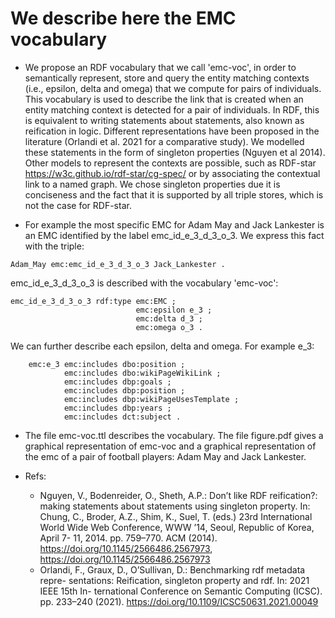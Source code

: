 # We describe here the EMC vocabulary

- We propose an RDF vocabulary that we call 'emc-voc', in order to semantically represent, store and query the entity matching contexts (i.e.,  epsilon, delta and omega) that we compute for pairs of individuals. 
This vocabulary is used to describe the link that is created when an entity matching context is detected for a pair of individuals. 
In RDF, this is equivalent to writing statements about statements, also known as reification in logic. 
Different representations have been proposed in the literature (Orlandi et al. 2021 for a comparative study). 
We modelled these statements in the form of singleton properties (Nguyen et al 2014). 
Other models to represent the contexts are possible, such as RDF-star https://w3c.github.io/rdf-star/cg-spec/ or by associating the contextual link to a named graph. 
We chose singleton properties due it is conciseness and the fact that it is supported by all triple stores, which is not the case for RDF-star. 

- For example the most specific EMC for Adam May and Jack Lankester is an EMC identified by the label emc\_id\_e\_3\_d\_3\_o\_3.
We express this fact with the triple:

```
Adam_May emc:emc_id_e_3_d_3_o_3 Jack_Lankester .
```

emc_id_e_3_d_3_o_3 is described with the vocabulary 'emc-voc':

```
emc_id_e_3_d_3_o_3 rdf:type emc:EMC ;
                            emc:epsilon e_3 ;
                            emc:delta d_3 ;
                            emc:omega o_3 .   
```

We can further describe each epsilon, delta and omega. 
For example e_3:

```
    emc:e_3 emc:includes dbo:position ;
            emc:includes dbo:wikiPageWikiLink ;
            emc:includes dbp:goals ;
	        emc:includes dbp:position ;
            emc:includes dbp:wikiPageUsesTemplate ;
            emc:includes dbp:years ;
	        emc:includes dct:subject .
```

- The file emc-voc.ttl describes the vocabulary. 
The file figure.pdf gives a graphical representation of emc-voc and a graphical representation of the
emc of a pair of football players: Adam May and Jack Lankester.

- Refs:
  - Nguyen, V., Bodenreider, O., Sheth, A.P.: Don’t like RDF reification?: making statements about statements using singleton property. 
In: Chung, C., Broder, A.Z., Shim, K., Suel, T. (eds.) 23rd International World
Wide Web Conference, WWW ’14, Seoul, Republic of Korea, April 7-
11, 2014. pp. 759–770. ACM (2014). https://doi.org/10.1145/2566486.2567973,
https://doi.org/10.1145/2566486.2567973
  - Orlandi, F., Graux, D., O’Sullivan, D.: Benchmarking rdf metadata repre-
sentations: Reification, singleton property and rdf. In: 2021 IEEE 15th In-
ternational Conference on Semantic Computing (ICSC). pp. 233–240 (2021).
https://doi.org/10.1109/ICSC50631.2021.00049
